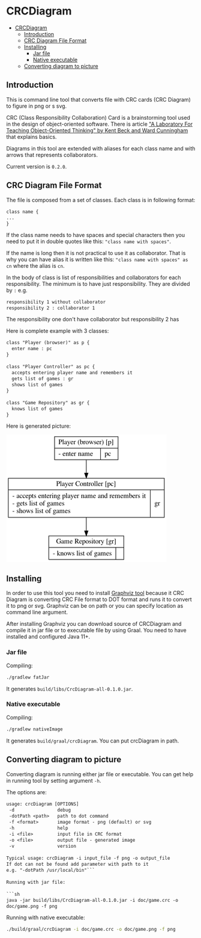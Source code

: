 # CRCDiagram

<!-- TOC -->

- [CRCDiagram](#crcdiagram)
  - [Introduction](#introduction)
  - [CRC Diagram File Format](#crc-diagram-file-format)
  - [Installing](#installing)
    - [Jar file](#jar-file)
    - [Native executable](#native-executable)
  - [Converting diagram to picture](#converting-diagram-to-picture)

<!-- /TOC -->

## Introduction

This is command line tool that converts file with CRC cards (CRC Diagram) to figure in png or s svg.

CRC (Class Responsibility Collaboration) Card is a brainstorming tool used in the design of object-oriented software. There is article ["A Laboratory For Teaching Object-Oriented Thinking" by Kent Beck and Ward Cunningham](http://c2.com/doc/oopsla89/paper.html) that explains basics.

Diagrams in this tool are extended with aliases for each class name and with arrows that represents collaborators.

Current version is `0.2.0`.

## CRC Diagram File Format

The file is composed from a set of classes. Each class is in following format:

```
class name {
...
}
```

If the class name needs to have spaces and special characters then you need to put it in double quotes like this: `"class name with spaces"`.

If the name is long then it is not practical to use it as collaborator. That is why you can have alias it is written like this: `"class name with spaces" as cn` where the alias is `cn`.

In the body of class is list of responsibilities and collaborators for each responsibility. The minimum is to have just responsibility. They are divided by `:` e.g.

```
responsibility 1 without collaborator
responsibility 2 : collaborator 1
```

The responsibility one don't have collaborator but responsibility 2 has

Here is complete example with 3 classes:

```
class "Player (browser)" as p {
  enter name : pc
}

class "Player Controller" as pc {
  accepts entering player name and remembers it
  gets list of games : gr
  shows list of games
}

class "Game Repository" as gr {
  knows list of games
}
```

Here is generated picture:

![doc/game.png](doc/game.png)

## Installing

In order to use this tool you need to install [Graphviz tool](https://graphviz.org) because it CRC Diagram is converting CRC File format to DOT format and runs it to convert it to png or svg. Graphviz can be on path or you can specify location as command line argument.

After installing Graphviz you can download source of CRCDiagram and compile it in jar file or to executable file by using Graal. You need to have installed and configured Java 11+.

### Jar file

Compiling:

```sh
./gradlew fatJar
```

It generates `build/libs/CrcDiagram-all-0.1.0.jar`.

### Native executable

Compiling:

```sh
./gradlew nativeImage
```

It generates `build/graal/crcDiagram`. You can put crcDiagram in path.

## Converting diagram to picture

Converting diagram is running either jar file or executable. You can get help in running tool by setting argument `-h`.

The options are:

```
usage: crcDiagram [OPTIONS]
 -d                debug
 -dotPath <path>   path to dot command
 -f <format>       image format - png (default) or svg
 -h                help
 -i <file>         input file in CRC format
 -o <file>         output file - generated image
 -v                version

Typical usage: crcDiagram -i input_file -f png -o output_file
If dot can not be found add parameter with path to it
e.g. "-dotPath /usr/local/bin"```

Running with jar file:

```sh
java -jar build/libs/CrcDiagram-all-0.1.0.jar -i doc/game.crc -o doc/game.png -f png
```

Running with native executable:

```sh
./build/graal/crcDiagram -i doc/game.crc -o doc/game.png -f png
```
